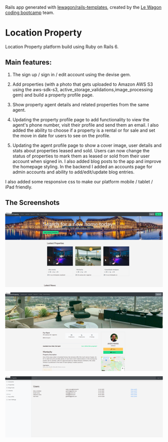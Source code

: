 Rails app generated with [lewagon/rails-templates](https://github.com/lewagon/rails-templates), created by the [Le Wagon coding bootcamp](https://www.lewagon.com) team.

# Location Property

Location Property platform build using Ruby on Rails 6. 

## Main features:

1. The sign up / sign in / edit account using the devise gem.

2. Add properties (with a photo that gets uploaded to Amazon AWS S3 using the aws-sdk-s3, active_storage_validations,image_processing gem) and build a property profile page.

3. Show property agent details and related properties from the same agent.

4. Updating the property profile page to add functionality to view the agent's phone number, visit their profile and send them an email. I also added the ability to choose if a property is a rental or for sale and set the move in date for users to see on the profile.

5. Updating the agent profile page to show a cover image, user details and stats about properties leased and sold. Users can now change the status of properties to mark them as leased or sold from their user account when signed in. I also added blog posts to the app and improve the homepage styling. In the backend I added an accounts page for admin accounts and ability to add/edit/update blog entries.


I also added some responsive css to make our platform mobile / tablet / iPad friendly.

## The Screenshots

![alt text](https://github.com/AndyRama/location_property/blob/main/app/assets/images/HomeLocation.png?raw=true)

![alt text](https://github.com/AndyRama/location_property/blob/main/app/assets/images/Propertypage.png?raw=true)

![alt text](https://github.com/AndyRama/location_property/blob/main/app/assets/images/Agency%20List.png?raw=true)



